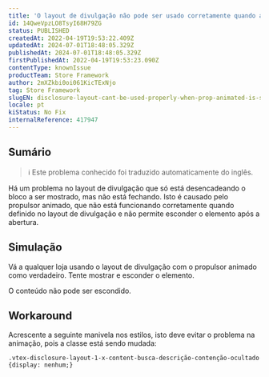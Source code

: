 ```yaml
---
title: 'O layout de divulgação não pode ser usado corretamente quando a animação de propulsão é definida como verdadeira.'
id: 14QweVpzLO8TsyI68H79ZG
status: PUBLISHED
createdAt: 2022-04-19T19:53:22.409Z
updatedAt: 2024-07-01T18:48:05.329Z
publishedAt: 2024-07-01T18:48:05.329Z
firstPublishedAt: 2022-04-19T19:53:23.090Z
contentType: knownIssue
productTeam: Store Framework
author: 2mXZkbi0oi061KicTExNjo
tag: Store Framework
slugEN: disclosure-layout-cant-be-used-properly-when-prop-animated-is-set-as-true
locale: pt
kiStatus: No Fix
internalReference: 417947
---
```


## Sumário

>ℹ️ Este problema conhecido foi traduzido automaticamente do inglês.


Há um problema no layout de divulgação que só está desencadeando o bloco a ser mostrado, mas não está fechando. Isto é causado pelo propulsor animado, que não está funcionando corretamente quando definido no layout de divulgação e não permite esconder o elemento após a abertura.



## Simulação


Vá a qualquer loja usando o layout de divulgação com o propulsor animado como verdadeiro.
Tente mostrar e esconder o elemento.

O conteúdo não pode ser escondido.




## Workaround


Acrescente a seguinte manivela nos estilos, isto deve evitar o problema na animação, pois a classe está sendo mudada:

    .vtex-disclosure-layout-1-x-content-busca-descrição-contenção-ocultado {display: nenhum;}


